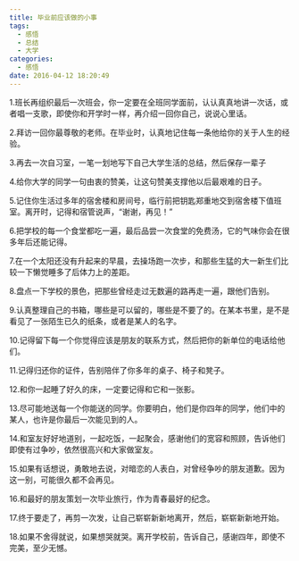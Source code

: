 ```yaml
---
title: 毕业前应该做的小事
tags:
  - 感悟
  - 总结
  - 大学
categories:
  - 感悟
date: 2016-04-12 18:20:49
---
```



1.班长再组织最后一次班会，你一定要在全班同学面前，认认真真地讲一次话，或者唱一支歌，即使你和开学时一样，再介绍一回你自己，说说心里话。



2.拜访一回你最尊敬的老师。在毕业时，认真地记住每一条他给你的关于人生的经验。



3.再去一次自习室，一笔一划地写下自己大学生活的总结，然后保存一辈子



4.给你大学的同学一句由衷的赞美，让这句赞美支撑他以后最艰难的日子。



5.记住你生活过多年的宿舍楼和房间号，临行前把钥匙郑重地交到宿舍楼下值班室。离开时，记得和宿管说声，“谢谢，再见！”



6.把学校的每一个食堂都吃一遍，最后品尝一次食堂的免费汤，它的气味你会在很多年后还能记得。



7.在一个太阳还没有升起来的早晨，去操场跑一次步，和那些生猛的大一新生们比较一下懒觉睡多了后体力上的差距。



8.盘点一下学校的景色，把那些曾经走过无数遍的路再走一遍，跟他们告别。



9.认真整理自己的书箱，哪些是可以留的，哪些是不要了的。在某本书里，是不是看见了一张陌生已久的纸条，或者是某人的名字。



10.记得留下每一个你觉得应该是朋友的联系方式，然后把你的新单位的电话给他们。



11.记得归还你的证件，告别陪伴了你多年的桌子、椅子和凳子。



12.和你一起睡了好久的床，一定要记得和它和一张影。



13.尽可能地送每一个你能送的同学。你要明白，他们是你四年的同学，他们中的某人，也许是你最后一次能见到的人。



14.和室友好好地道别，一起吃饭，一起聚会，感谢他们的宽容和照顾，告诉他们即使有过争吵，依然很高兴和大家做室友。



15.如果有话想说，勇敢地去说，对暗恋的人表白，对曾经争吵的朋友道歉。因为这一别，可能很久都不会再见。



16.和最好的朋友策划一次毕业旅行，作为青春最好的纪念。



17.终于要走了，再剪一次发，让自己崭崭新新地离开，然后，崭崭新新地开始。



18.如果不舍得就说，如果想哭就哭。离开学校前，告诉自己，感谢四年，即使不完美，至少无憾。